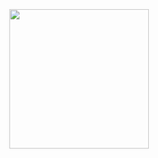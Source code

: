 <img src = "https://github.com/Dhruv-Kathiriya/button1_modify_core_flutter/assets/150034575/7d2f9f19-74f9-4c28-9272-91ab674ff2af" width = "250px">


